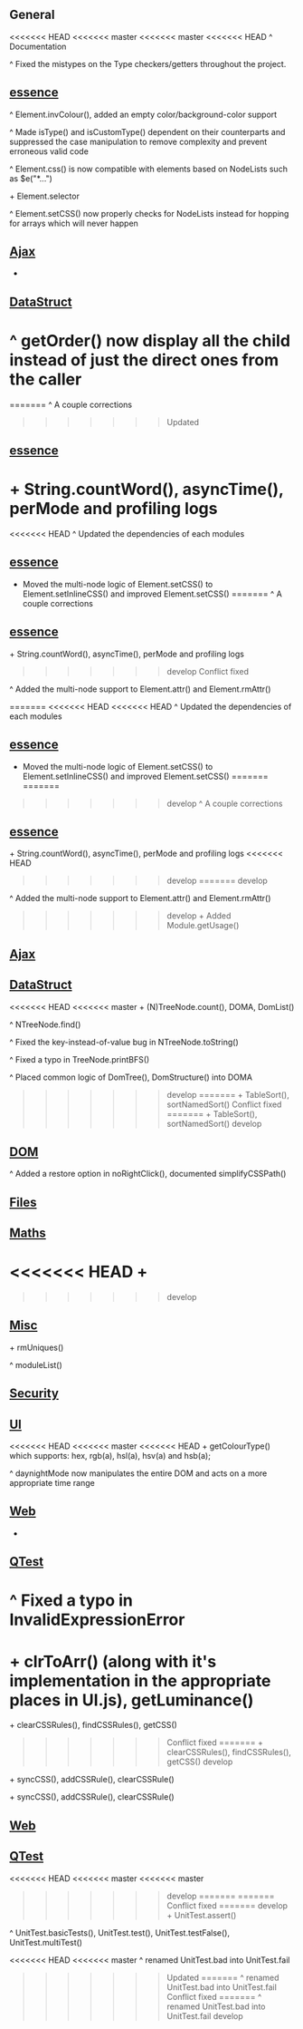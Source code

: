 ## General
<<<<<<< HEAD
<<<<<<< master
<<<<<<< master
<<<<<<< HEAD
^ Documentation

^ Fixed the mistypes on the Type checkers/getters throughout the project.

## [essence](essence.js)
^ Element.invColour(), added an empty color/background-color support

^ Made isType() and isCustomType() dependent on their counterparts and suppressed the case manipulation to remove complexity and prevent erroneous valid code

^ Element.css() is now compatible with elements based on NodeLists such as $e("*...")

\+ Element.selector

^ Element.setCSS() now properly checks for NodeLists instead for hopping for arrays which will never happen

## [Ajax](modules/Ajax.js)
+ 

## [DataStruct](modules/DataStruct.js)
^ getOrder() now display all the child instead of just the direct ones from the caller
=======

=======
^ A couple corrections
>>>>>>> Updated

## [essence](essence.js)
\+ String.countWord(), asyncTime(), perMode and profiling logs
=======
<<<<<<< HEAD
^ Updated the dependencies of each modules

## [essence](essence.js)
+ Moved the multi-node logic of Element.setCSS() to Element.setInlineCSS() and improved Element.setCSS()
=======
^ A couple corrections

## [essence](essence.js)
\+ String.countWord(), asyncTime(), perMode and profiling logs
>>>>>>> develop
>>>>>>> Conflict fixed

^ Added the multi-node support to Element.attr() and Element.rmAttr()

=======
<<<<<<< HEAD
<<<<<<< HEAD
^ Updated the dependencies of each modules

## [essence](essence.js)
+ Moved the multi-node logic of Element.setCSS() to Element.setInlineCSS() and improved Element.setCSS()
=======
=======
>>>>>>> develop
^ A couple corrections

## [essence](essence.js)
\+ String.countWord(), asyncTime(), perMode and profiling logs
<<<<<<< HEAD
>>>>>>> develop
=======
>>>>>>> develop

^ Added the multi-node support to Element.attr() and Element.rmAttr()

>>>>>>> develop
\+ Added Module.getUsage()
## [Ajax](modules/Ajax.js)


## [DataStruct](modules/DataStruct.js)
<<<<<<< HEAD
<<<<<<< master
\+ (N)TreeNode.count(), DOMA, DomList()

^ NTreeNode.find()

^ Fixed the key-instead-of-value bug in NTreeNode.toString()

^ Fixed a typo in TreeNode.printBFS()

^ Placed common logic of DomTree(), DomStructure() into DOMA
>>>>>>> develop
=======
\+ TableSort(), sortNamedSort()
>>>>>>> Conflict fixed
=======
\+ TableSort(), sortNamedSort()
>>>>>>> develop

## [DOM](modules/DOM.js)
^ Added a restore option in noRightClick(), documented simplifyCSSPath()

## [Files](modules/Files.js)
 

## [Maths](modules/Maths.js)
<<<<<<< HEAD
+ 
=======

>>>>>>> develop

## [Misc](modules/Misc.js)
 \+ rmUniques()

^ moduleList()
## [Security](modules/Security.js)
 

## [UI](modules/UI.js)
<<<<<<< HEAD
<<<<<<< master
<<<<<<< HEAD
\+ getColourType() which supports: hex, rgb(a), hsl(a), hsv(a) and hsb(a);

^ daynightMode now manipulates the entire DOM and acts on a more appropriate time range

## [Web](modules/Web.js)
+

## [QTest](modules/QTest.js)
^ Fixed a typo in InvalidExpressionError
=======
\+ clrToArr() (along with it's implementation in the appropriate places in UI.js), getLuminance()
=======
\+ clearCSSRules(), findCSSRules(), getCSS()
>>>>>>> Conflict fixed
=======
\+ clearCSSRules(), findCSSRules(), getCSS()
>>>>>>> develop

\+ syncCSS(), addCSSRule(), clearCSSRule()

\+ syncCSS(), addCSSRule(), clearCSSRule()

## [Web](modules/Web.js)


## [QTest](modules/QTest.js)
<<<<<<< HEAD
<<<<<<< master
<<<<<<< master
>>>>>>> develop
=======
=======
>>>>>>> Conflict fixed
=======
>>>>>>> develop
\+ UnitTest.assert()

^ UnitTest.basicTests(), UnitTest.test(), UnitTest.testFalse(), UnitTest.multiTest()

<<<<<<< HEAD
<<<<<<< master
^ renamed UnitTest.bad into UnitTest.fail
>>>>>>> Updated
=======
^ renamed UnitTest.bad into UnitTest.fail
>>>>>>> Conflict fixed
=======
^ renamed UnitTest.bad into UnitTest.fail
>>>>>>> develop
